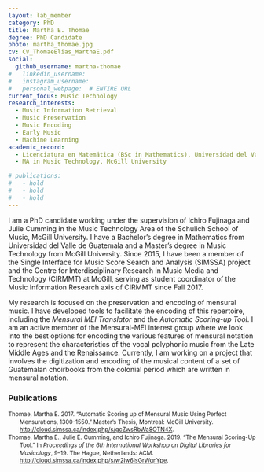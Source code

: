 ```yaml
---
layout: lab_member
category: PhD
title: Martha E. Thomae
degree: PhD Candidate
photo: martha_thomae.jpg
cv: CV_ThomaeElias_MarthaE.pdf
social:
  github_username: martha-thomae
#   linkedin_username:
#   instagram_username:
#   personal_webpage:  # ENTIRE URL
current_focus: Music Technology
research_interests:
  - Music Information Retrieval
  - Music Preservation
  - Music Encoding
  - Early Music
  - Machine Learning
academic_record:
  - Licenciatura en Matemática (BSc in Mathematics), Universidad del Valle de Guatemala
  - MA in Music Technology, McGill University

# publications:
#   - hold
#   - hold
#   - hold
---
```


<!-- FILL IN BIO HERE -->

I am a PhD candidate working under the supervision of Ichiro Fujinaga and Julie Cumming in the Music Technology Area of the Schulich School of Music, McGill University. I have a Bachelor’s degree in Mathematics from Universidad del Valle de Guatemala and a Master’s degree in Music Technology from McGill University. Since 2015, I have been a member of the Single Interface for Music Score Search and Analysis (SIMSSA) project and the Centre for Interdisciplinary Research in Music Media and Technology (CIRMMT) at McGill, serving as student coordinator of the Music Information Research axis of CIRMMT since Fall 2017.

My research is focused on the preservation and encoding of mensural music. I have developed tools to facilitate the encoding of this repertoire, including the <i>Mensural MEI Translator</i> and the <i>Automatic Scoring-up Tool</i>. I am an active member of the Mensural-MEI interest group where we look into the best options for encoding the various features of mensural notation to represent the characteristics of the vocal polyphonic music from the Late Middle Ages and the Renaissance. Currently, I am working on a project that involves the digitization and encoding of the musical content of a set of Guatemalan choirbooks from the colonial period which are written in mensural notation.

<h3>Publications</h3>

<body>
<small>
<div class="csl-bib-body" style="line-height: 1.35; margin-left: 2em; text-indent:-2em;">

<div class="csl-entry">Thomae, Martha E. 2017. “Automatic Scoring up of Mensural Music Using Perfect Mensurations, 1300-1550.” Master’s Thesis, Montreal: McGill University. <a href="http://cloud.simssa.ca/index.php/s/gcZwsRbWa8OTN4X">http://cloud.simssa.ca/index.php/s/gcZwsRbWa8OTN4X</a>.</div>

<div class="csl-entry">Thomae, Martha E., Julie E. Cumming, and Ichiro Fujinaga. 2019. “The Mensural Scoring-Up Tool.” In <i>Proceedings of the 6th International Workshop on Digital Libraries for Musicology</i>, 9–19. The Hague, Netherlands: ACM. <a href="http://cloud.simssa.ca/index.php/s/w2Iw6IsGrWqnYpe">http://cloud.simssa.ca/index.php/s/w2Iw6IsGrWqnYpe</a>.</div>

</div>
</small>
</body>
